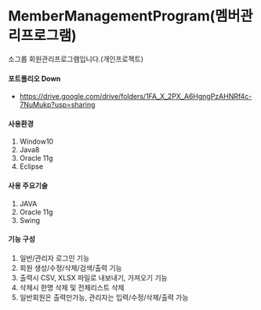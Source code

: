 # MemberManagementProgram(멤버관리프로그램)

소그룹 회원관리프로그램입니다.(개인프로젝트)

#### 포트폴리오 Down
 - https://drive.google.com/drive/folders/1FA_X_2PX_A6HgngPzAHNRf4c-7NuMukp?usp=sharing

#### 사용환경
1. Window10
2. Java8
3. Oracle 11g
4. Eclipse

#### 사용 주요기술
1. JAVA
2. Oracle 11g
3. Swing

#### 기능 구성
1. 일반/관리자 로그인 기능
2. 회원 생성/수정/삭제/검색/출력 기능
3. 출력시 CSV, XLSX 파일로 내보내기, 가져오기 기능
4. 삭제시 한명 삭제 및 전체리스트 삭제
5. 일반회원은 출력만가능, 관리자는 입력/수정/삭제/출력 가능

